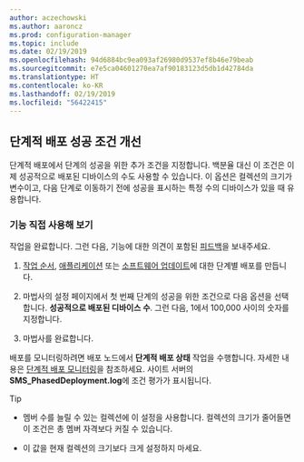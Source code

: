 ```yaml
---
author: aczechowski
ms.author: aaroncz
ms.prod: configuration-manager
ms.topic: include
ms.date: 02/19/2019
ms.openlocfilehash: 94d6884bc9ea093af26980d9537ef8b46e79beab
ms.sourcegitcommit: e7e5ca04601270ea7af90183123d5db1d42784da
ms.translationtype: HT
ms.contentlocale: ko-KR
ms.lasthandoff: 02/19/2019
ms.locfileid: "56422415"
---
```

## <a name="bkmk_pod"></a> 단계적 배포 성공 조건 개선
<!--3555946-->

단계적 배포에서 단계의 성공을 위한 추가 조건을 지정합니다. 백분율 대신 이 조건은 이제 성공적으로 배포된 디바이스의 수도 사용할 수 있습니다. 이 옵션은 컬렉션의 크기가 변수이고, 다음 단계로 이동하기 전에 성공을 표시하는 특정 수의 디바이스가 있을 때 유용합니다.


### <a name="try-it-out"></a>기능 직접 사용해 보기

작업을 완료합니다. 그런 다음, 기능에 대한 의견이 포함된 [피드백](/sccm/core/understand/find-help#product-feedback)을 보내주세요.

1. [작업 순서](/sccm/osd/deploy-use/create-phased-deployment-for-task-sequence), [애플리케이션](/sccm/osd/deploy-use/create-phased-deployment-for-task-sequence?toc=/sccm/app/toc.json&bc=/sccm/app/breadcrumb/toc.json) 또는 [소프트웨어 업데이트](/sccm/osd/deploy-use/create-phased-deployment-for-task-sequence?toc=/sccm/sum/toc.json&bc=/sccm/sum/breadcrumb/toc.json)에 대한 단계별 배포를 만듭니다.  

2. 마법사의 설정 페이지에서 첫 번째 단계의 성공을 위한 조건으로 다음 옵션을 선택합니다. **성공적으로 배포된 디바이스 수**. 그런 다음, 1에서 100,000 사이의 숫자를 지정합니다.  

3. 마법사를 완료합니다.  

배포를 모니터링하려면 배포 노드에서 **단계적 배포 상태** 작업을 수행합니다. 자세한 내용은 [단계적 배포 모니터링](/sccm/osd/deploy-use/manage-monitor-phased-deployments#bkmk_monitor)을 참조하세요. 사이트 서버의 **SMS_PhasedDeployment.log**에 조건 평가가 표시됩니다.

> [!Tip]  
> - 멤버 수를 늘릴 수 있는 컬렉션에 이 설정을 사용합니다. 컬렉션의 크기가 줄어들면 이 조건은 총 멤버 자격보다 커질 수 있습니다. 
> 
> - 이 값을 현재 컬렉션의 크기보다 크게 설정하지 마세요.  

